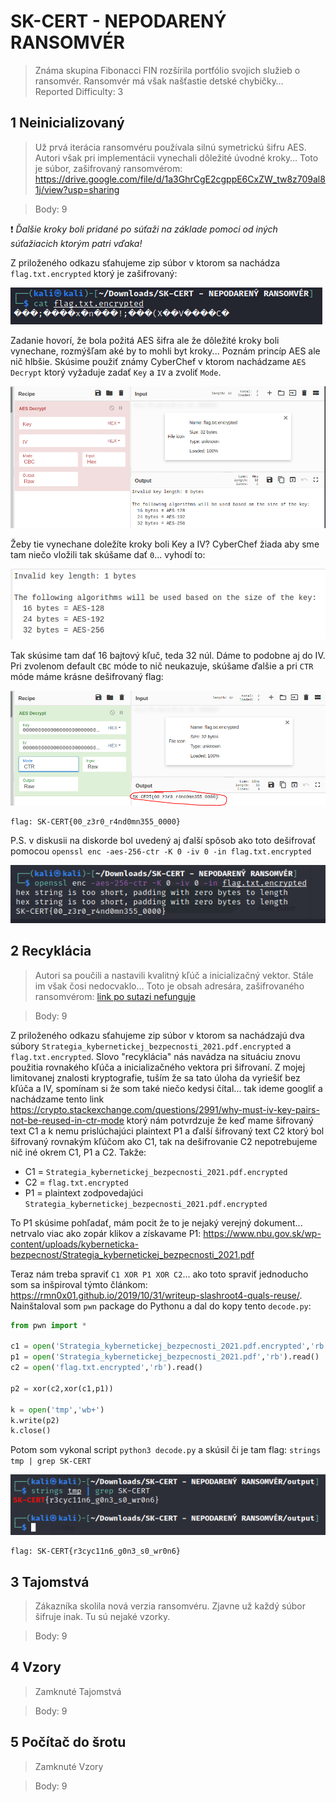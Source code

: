 # SK-CERT - NEPODARENÝ RANSOMVÉR
> Známa skupina Fibonacci FIN rozšírila portfólio svojich služieb o ransomvér. Ransomvér má však našťastie detské chybičky… <br/>
Reported Difficulty: 3

## 1 Neinicializovaný
> Už prvá iterácia ransomvéru používala silnú symetrickú šifru AES. Autori však pri implementácii vynechali dôležité úvodné kroky… Toto je súbor, zašifrovaný ransomvérom: https://drive.google.com/file/d/1a3GhrCgE2cgppE6CxZW_tw8z709al81j/view?usp=sharing

> Body: 9

:exclamation: *Ďalšie kroky boli pridané po súťaži na základe pomoci od iných súťažiacich ktorým patri vďaka!*

Z priloženého odkazu sťahujeme zip súbor v ktorom sa nachádza `flag.txt.encrypted` ktorý je zašifrovaný:

![](images/2022-05-13-10-57-45.png)

Zadanie hovorí, že bola požitá AES šifra ale že dôležité kroky boli vynechane, rozmýšľam aké by to mohli byt kroky... Poznám princíp AES ale nič hlbšie. Skúsime použiť známy CyberChef v ktorom nachádzame `AES Decrypt` ktorý vyžaduje zadať `Key` a `IV` a zvoliť `Mode`. 

![](images/2022-05-13-11-11-14.png)

Žeby tie vynechane doležíte kroky boli Key a IV? CyberChef žiada aby sme tam niečo vložili tak skúšame dať `0`... vyhodí to:

![](images/2022-05-13-11-12-59.png)

Tak skúsime tam dať 16 bajtový kľuč, teda 32 núl. Dáme to podobne aj do IV. Pri zvolenom default `CBC` móde to nič neukazuje, skúšame ďalšie a pri `CTR` móde máme krásne dešifrovaný flag:

![](images/2022-05-13-11-16-13.png)

```
flag: SK-CERT{00_z3r0_r4nd0mn355_0000}
```

P.S. v diskusii na diskorde bol uvedený aj ďalší spôsob ako toto dešifrovať pomocou `openssl enc -aes-256-ctr -K 0 -iv 0 -in flag.txt.encrypted`

![](images/2022-05-13-11-19-51.png)

## 2 Recyklácia
> Autori sa poučili a nastavili kvalitný kľúč a inicializačný vektor. Stále im však čosi nedocvaklo… Toto je obsah adresára, zašifrovaného ransomvérom: [link po sutazi nefunguje](#2-recyklácia)

> Body: 9

Z priloženého odkazu sťahujeme zip súbor v ktorom sa nachádzajú dva súbory `Strategia_kybernetickej_bezpecnosti_2021.pdf.encrypted` a `flag.txt.encrypted`. Slovo "recyklácia" nás navádza na situáciu znovu použitia rovnakého kľúča a inicializačného vektora pri šifrovaní. Z mojej limitovanej znalosti kryptografie, tuším že sa tato úloha da vyriešiť bez kľúča a IV, spomínam si že som také niečo kedysi čítal... tak ideme googliť a nachádzame tento link https://crypto.stackexchange.com/questions/2991/why-must-iv-key-pairs-not-be-reused-in-ctr-mode ktorý nám potvrdzuje že keď mame šifrovaný text C1 a k nemu prislúchajúci plaintext P1 a ďalší šifrovaný text C2 ktorý bol šifrovaný rovnakým kľúčom ako C1, tak na dešifrovanie C2 nepotrebujeme nič iné okrem C1, P1 a C2. Takže:
  * C1 = `Strategia_kybernetickej_bezpecnosti_2021.pdf.encrypted`
  * C2 = `flag.txt.encrypted`
  * P1 = plaintext zodpovedajúci `Strategia_kybernetickej_bezpecnosti_2021.pdf.encrypted`

To P1 skúsime pohľadať, mám pocit že to je nejaký verejný dokument... netrvalo viac ako zopár klikov a získavame P1: https://www.nbu.gov.sk/wp-content/uploads/kyberneticka-bezpecnost/Strategia_kybernetickej_bezpecnosti_2021.pdf

Teraz nám treba spraviť `C1 XOR P1 XOR C2`... ako toto spraviť jednoducho som sa inšpiroval týmto článkom: https://rmn0x01.github.io/2019/10/31/writeup-slashroot4-quals-reuse/. Nainštaloval som `pwn` package do Pythonu a dal do kopy tento `decode.py`:

```python
from pwn import *

c1 = open('Strategia_kybernetickej_bezpecnosti_2021.pdf.encrypted','rb').read()
p1 = open('Strategia_kybernetickej_bezpecnosti_2021.pdf','rb').read()
c2 = open('flag.txt.encrypted','rb').read()

p2 = xor(c2,xor(c1,p1))

k = open('tmp','wb+')
k.write(p2)
k.close()
```

Potom som vykonal script `python3 decode.py` a skúsil či je tam flag: `strings tmp | grep SK-CERT`

![](images/2022-05-13-14-41-30.png)

```
flag: SK-CERT{r3cyc11n6_g0n3_s0_wr0n6}
```

## 3 Tajomstvá
> Zákazníka skolila nová verzia ransomvéru. Zjavne už každý súbor šifruje inak. Tu sú nejaké vzorky.

> Body: 9

## 4 Vzory
> Zamknuté Tajomstvá

> Body: 9

## 5 Počítač do šrotu
> Zamknuté Vzory

> Body: 9

